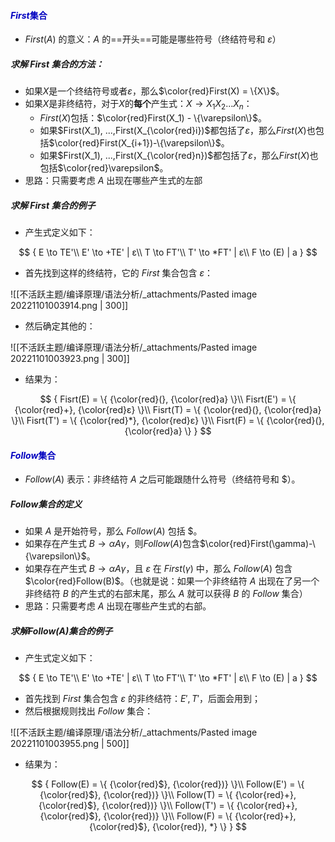 

#### <span style="color:#0202c0;">$First$集合</span>

- $First(A)$ 的意义：$A$ 的==开头==可能是哪些符号（终结符号和 $\varepsilon$）



##### 求解 $First$ 集合的方法：

- 如果$X$是一个终结符号或者$\varepsilon$，那么$\color{red}First(X) = \{X\}$。
- 如果$X$是非终结符，对于$X$的**每个**产生式：$X\to X_1X_2...X_n$：
  - $First(X)$包括：$\color{red}First(X_1) - \{\varepsilon\}$。
  - 如果$First(X_1), ...,First(X_{\color{red}i})$都包括了$\varepsilon$，那么$First(X)$也包括$\color{red}First(X_{i+1})-\{\varepsilon\}$。
  - 如果$First(X_1), ...,First(X_{\color{red}n})$都包括了$\varepsilon$，那么$First(X)$也包括$\color{red}\varepsilon$。
- 思路：只需要考虑 $A$ 出现在哪些产生式的左部



##### 求解 $First$ 集合的例子

- 产生式定义如下：

$$
{
E  \to  TE'\\
E' \to  +TE' | ε\\
T  \to  FT'\\
T' \to  *FT' | ε\\
F  \to  (E)  | a
}
$$



- 首先找到这样的终结符，它的 $First$ 集合包含 $\varepsilon$：

![[不活跃主题/编译原理/语法分析/_attachments/Pasted image 20221101003914.png | 300]]

- 然后确定其他的：

![[不活跃主题/编译原理/语法分析/_attachments/Pasted image 20221101003923.png | 300]]

- 结果为：

$$
{
Fisrt(E)  = \{ {\color{red}(}, {\color{red}a} \}\\
Fisrt(E') = \{ {\color{red}+}, {\color{red}ε} \}\\
Fisrt(T)  = \{ {\color{red}(}, {\color{red}a} \}\\
Fisrt(T') = \{ {\color{red}*}, {\color{red}ε} \}\\
Fisrt(F)  = \{ {\color{red}(}, {\color{red}a} \}
}
$$



#### <span style="color:#0202c0;">$Follow$集合</span>

- $Follow(A)$ 表示：非终结符 $A$ 之后可能跟随什么符号（终结符号和 $\$$）。



##### $Follow$集合的定义

- 如果 $A$ 是开始符号，那么 $Follow(A)$ 包括 $\$$。
- 如果存在产生式 $B\to\alpha A\gamma$，则$Follow(A)$包含$\color{red}First(\gamma)-\{\varepsilon\}$。
- 如果存在产生式 $B\to\alpha A\gamma$，且 $\varepsilon$ 在 $First(\gamma)$ 中，那么 $Follow(A)$ 包含 $\color{red}Follow(B)$。（也就是说：如果一个非终结符 $A$ 出现在了另一个非终结符 $B$ 的产生式的右部末尾，那么 $A$ 就可以获得 $B$ 的 $Follow$ 集合）
- 思路：只需要考虑 $A$ 出现在哪些产生式的右部。



##### 求解$Follow(A)$集合的例子

- 产生式定义如下：

$$
{
E  \to  TE'\\
E' \to  +TE' | ε\\
T  \to  FT'\\
T' \to  *FT' | ε\\
F  \to  (E)  | a
}
$$



- 首先找到 $First$ 集合包含 $\varepsilon$ 的非终结符：$E', T'$，后面会用到；
- 然后根据规则找出 $Follow$ 集合：

![[不活跃主题/编译原理/语法分析/_attachments/Pasted image 20221101003955.png | 500]]



- 结果为：

$$
{
Follow(E)  = \{ {\color{red}$}, {\color{red})} \}\\
Follow(E') = \{ {\color{red}$}, {\color{red})} \}\\
Follow(T)  = \{ {\color{red}+}, {\color{red}$}, {\color{red})} \}\\
Follow(T') = \{ {\color{red}+}, {\color{red}$}, {\color{red})} \}\\
Follow(F)  = \{ {\color{red}+}, {\color{red}$}, {\color{red}), *} \}
}
$$



